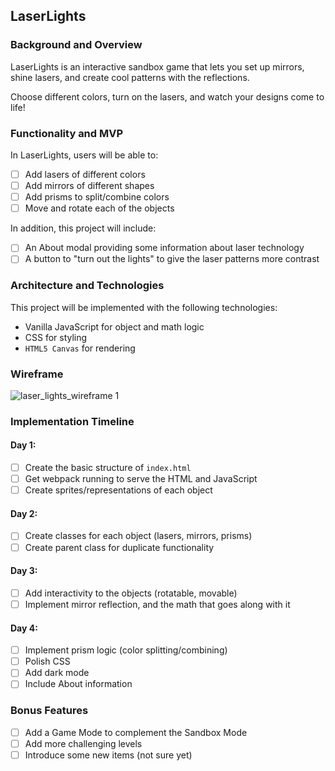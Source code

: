 ## LaserLights

### Background and Overview

LaserLights is an interactive sandbox game that lets you set up mirrors, shine lasers, and create cool patterns with the reflections.

Choose different colors, turn on the lasers, and watch your designs come to life!


### Functionality and MVP

In LaserLights, users will be able to:
- [ ] Add lasers of different colors
- [ ] Add mirrors of different shapes
- [ ] Add prisms to split/combine colors
- [ ] Move and rotate each of the objects

In addition, this project will include:
- [ ] An About modal providing some information about laser technology
- [ ] A button to "turn out the lights" to give the laser patterns more contrast

### Architecture and Technologies

This project will be implemented with the following technologies:

* Vanilla JavaScript for object and math logic
* CSS for styling
* `HTML5 Canvas` for rendering

### Wireframe

![laser_lights_wireframe 1](https://user-images.githubusercontent.com/9375829/44360566-16c37200-a470-11e8-9947-268167ba75a8.png)

### Implementation Timeline

#### Day 1:
- [ ] Create the basic structure of `index.html`
- [ ] Get webpack running to serve the HTML and JavaScript
- [ ] Create sprites/representations of each object

#### Day 2:
- [ ] Create classes for each object (lasers, mirrors, prisms)
- [ ] Create parent class for duplicate functionality

#### Day 3:
- [ ] Add interactivity to the objects (rotatable, movable)
- [ ] Implement mirror reflection, and the math that goes along with it

#### Day 4:
- [ ] Implement prism logic (color splitting/combining)
- [ ] Polish CSS
- [ ] Add dark mode
- [ ] Include About information

### Bonus Features
- [ ] Add a Game Mode to complement the Sandbox Mode
- [ ] Add more challenging levels
- [ ] Introduce some new items (not sure yet)
